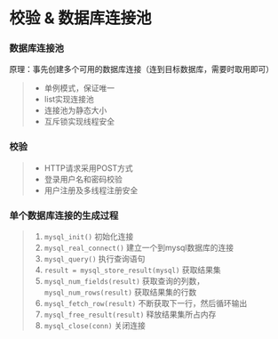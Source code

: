 
校验 & 数据库连接池
===============
### 数据库连接池
原理：事先创建多个可用的数据库连接（连到目标数据库，需要时取用即可）
> * 单例模式，保证唯一
> * list实现连接池
> * 连接池为静态大小
> * 互斥锁实现线程安全

### 校验  
> * HTTP请求采用POST方式
> * 登录用户名和密码校验
> * 用户注册及多线程注册安全 

### 单个数据库连接的生成过程
>1. `mysql_init()` 初始化连接
>2. `mysql_real_connect()` 建立一个到mysql数据库的连接
>3. `mysql_query()` 执行查询语句
>4. `result = mysql_store_result(mysql)` 获取结果集
>5. `mysql_num_fields(result)` 获取查询的列数，`mysql_num_rows(result)` 获取结果集的行数
>6. `mysql_fetch_row(result)` 不断获取下一行，然后循环输出
>7. `mysql_free_result(result)` 释放结果集所占内存
>8. `mysql_close(conn)` 关闭连接